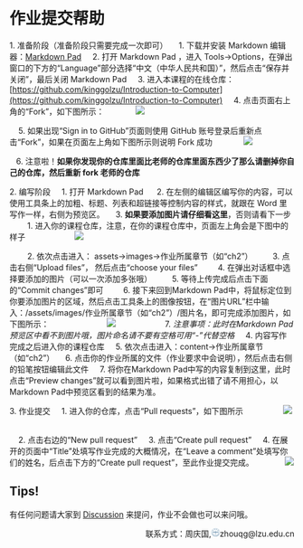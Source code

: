 # 作业提交帮助 #

1. 准备阶段（准备阶段只需要完成一次即可）
    1. 下载并安装 Markdown 编辑器：[Markdown Pad](http://www.markdownpad.com/download.html "Markdown Pad")
    2. 打开 Markdown Pad ，进入 Tools->Options，在弹出窗口的下方的“Language”部分选择“中文（中华人民共和国）”，然后点击“保存并关闭”，最后关闭 Markdown Pad
    3. 进入本课程的在线仓库：[https://github.com/kinggolzu/Introduction-to-Computer](https://github.com/kinggolzu/Introduction-to-Computer)
    4. 点击页面右上角的“Fork”，如下图所示：
    
        ![](/assets/images/appendix/B/fork.png)

    5. 如果出现“Sign in to GitHub”页面则使用 GitHub 账号登录后重新点击“Fork”，如果在页面左上角如下图所示则说明 Fork 成功
    
        ![](/assets/images/appendix/B/fork-success.png)
        
    6. 注意啦！**如果你发现你的仓库里面比老师的仓库里面东西少了那么请删掉你自己的仓库，然后重新 fork 老师的仓库**

2. 编写阶段
    1. 打开 Markdown Pad 
    2. 在左侧的编辑区编写你的内容，可以使用工具条上的加粗、标题、列表和超链接等控制内容的样式，就跟在 Word 里写作一样，右侧为预览区。
    3. **如果要添加图片请仔细看这里**，否则请看下一步
        1. 进入你的课程仓库，注意，在你的课程仓库中，页面左上角会是下图中的样子
        
            ![](/assets/images/appendix/B/fork-success.png)

        2. 依次点击进入： assets->images->作业所属章节（如“ch2”）
        3. 点击右侧“Upload files”， 然后点击“choose your files”
        4. 在弹出对话框中选择要添加的图片（可以一次添加多张哦）
        5. 等待上传完成后点击下面的“Commit changes”即可
        6. 接下来回到Markdown Pad中，将鼠标定位到你要添加图片的区域，然后点击工具条上的图像按钮，在“图片URL”栏中输入：/assets/images/作业所属章节（如“ch2”）/图片名，即可完成添加图片，如下图所示：
            
            ![](/assets/images/appendix/B/image-url.png)
            
        7. *注意事项：此时在Markdown Pad预览区中看不到图片哦，图片命名请不要有空格可用“-”代替空格*
    4. 内容写作完成之后进入你的课程仓库
    5. 依次点击进入：content->作业所属章节（如“ch2”）
    6. 点击你的作业所属的文件（作业要求中会说明），然后点击右侧的铅笔按钮编辑此文件
    7. 将你在Markdown Pad中写的内容复制到这里，此时点击“Preview changes”就可以看到图片啦，如果格式出错了请不用担心，以Markdown Pad中预览区看到的结果为准。

3. 作业提交
    1. 进入你的仓库，点击“Pull requests”，如下图所示
        
        ![](/assets/images/appendix/B/pr.png)    

    2. 点击右边的“New pull request”
    3. 点击“Create pull request”
    4. 在展开的页面中“Title”处填写作业完成的大概情况，在“Leave a comment”处填写你们的姓名，后点击下方的“Create pull request”，至此作业提交完成。
    
        ![](/assets/images/appendix/B/create-pr.png)


## Tips! ##

有任何问题请大家到 [Discussion](https://www.gitbook.com/book/kinggolzu/introduction-to-computer/discussions) 来提问，作业不会做也可以来问哦。
<p style="text-align: right;">联系方式：周庆国,<img src="/assets/biaozhi.png" style="width: 15px;height: 15px;">zhouqg@lzu.edu.cn<p>

